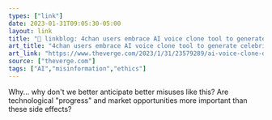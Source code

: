 ```yaml
---
types: ["link"]
date: 2023-01-31T09:05:30-05:00
layout: link
title: "🔗 linkblog: 4chan users embrace AI voice clone tool to generate celebrity hatespeech - The Verge'"
art_title: "4chan users embrace AI voice clone tool to generate celebrity hatespeech - The Verge"
art_link: "https://www.theverge.com/2023/1/31/23579289/ai-voice-clone-deepfake-abuse-4chan-elevenlabs"
source: ["theverge.com"]
tags: ["AI","misinformation","ethics"]
---
```

Why... why don't we better anticipate better misuses like this? Are technological "progress" and market opportunities more important than these side effects?  
 
